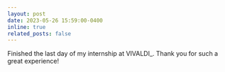 ```yaml
---
layout: post
date: 2023-05-26 15:59:00-0400
inline: true
related_posts: false
---
```


Finished the last day of my internship at VIVALDI_. Thank you for such a great experience!
